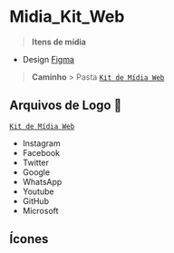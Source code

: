 # Midia_Kit_Web
> **Itens de mídia**


* Design [Figma](https://www.figma.com/file/ckg5s9jHXYXbtZzsfM1OC9/Kit-de-M%C3%ADdia-Web?node-id=0%3A1)

> **Caminho** > Pasta [`Kit de Mídia Web`](https://github.com/savioandre/Midia_Kit_Web/tree/main/Kit%20de%20M%C3%ADdia%20Web) 

## Arquivos de Logo 💖 
[`Kit de Mídia Web`](https://github.com/savioandre/Midia_Kit_Web/tree/main/Kit%20de%20M%C3%ADdia%20Web) 
* Instagram
* Facebook
* Twitter
* Google
* WhatsApp
* Youtube
* GitHub
* Microsoft

## Ícones



